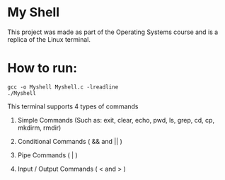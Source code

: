 # My Shell 

This project was made as part of the Operating Systems course and is a replica of the Linux terminal.

# How to run: 

```sh-session
gcc -o Myshell Myshell.c -lreadline
./Myshell
```

This terminal supports 4 types of commands

1) Simple Commands (Such as: exit, clear, echo, pwd, ls, grep, cd, cp, mkdirm, rmdir)


2) Conditional Commands ( && and || )


3) Pipe Commands ( | )


4) Input / Output Commands ( < and > )



